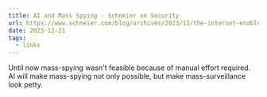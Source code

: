 ```yaml
---
title: AI and Mass Spying - Schneier on Security
url: https://www.schneier.com/blog/archives/2023/12/the-internet-enabled-mass-surveillance-ai-will-enable-mass-spying.html
date: 2023-12-21
tags:
  - links
---
```


Until now mass-spying wasn't feasible because of manual effort required. AI will make mass-spying not only possible, but make mass-surveillance look petty.
